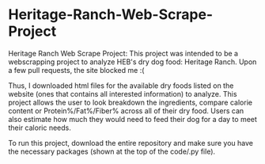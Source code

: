 # Heritage-Ranch-Web-Scrape-Project
Heritage Ranch Web Scrape Project: 
This project was intended to be a webscrapping project to analyze HEB's dry dog food: Heritage Ranch. 
Upon a few pull requests, the site blocked me :(

Thus, I downloaded html files for the available dry foods listed on the website (ones that contains all interested information) to analyze. 
This project allows the user to look breakdown the ingredients, compare calorie content or Protein%/Fat%/Fiber% across all of their dry food. 
Users can also estimate how much they would need to feed their dog for a day to meet their caloric needs. 

To run this project, download the entire repository and make sure you have the necessary packages (shown at the top of the code/.py file). 
